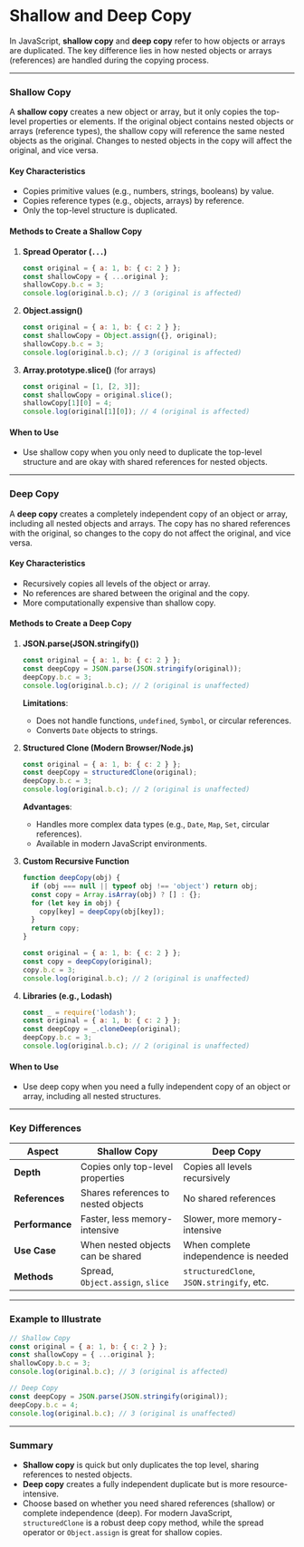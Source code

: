 # Shallow and Deep Copy

In JavaScript, **shallow copy** and **deep copy** refer to how objects or arrays are duplicated. The key difference lies in how nested objects or arrays (references) are handled during the copying process.

---

### **Shallow Copy**
A **shallow copy** creates a new object or array, but it only copies the top-level properties or elements. If the original object contains nested objects or arrays (reference types), the shallow copy will reference the same nested objects as the original. Changes to nested objects in the copy will affect the original, and vice versa.

#### **Key Characteristics**
- Copies primitive values (e.g., numbers, strings, booleans) by value.
- Copies reference types (e.g., objects, arrays) by reference.
- Only the top-level structure is duplicated.

#### **Methods to Create a Shallow Copy**
1. **Spread Operator (`...`)**
   ```javascript
   const original = { a: 1, b: { c: 2 } };
   const shallowCopy = { ...original };
   shallowCopy.b.c = 3;
   console.log(original.b.c); // 3 (original is affected)
   ```

2. **Object.assign()**
   ```javascript
   const original = { a: 1, b: { c: 2 } };
   const shallowCopy = Object.assign({}, original);
   shallowCopy.b.c = 3;
   console.log(original.b.c); // 3 (original is affected)
   ```

3. **Array.prototype.slice()** (for arrays)
   ```javascript
   const original = [1, [2, 3]];
   const shallowCopy = original.slice();
   shallowCopy[1][0] = 4;
   console.log(original[1][0]); // 4 (original is affected)
   ```

#### **When to Use**
- Use shallow copy when you only need to duplicate the top-level structure and are okay with shared references for nested objects.

---

### **Deep Copy**
A **deep copy** creates a completely independent copy of an object or array, including all nested objects and arrays. The copy has no shared references with the original, so changes to the copy do not affect the original, and vice versa.

#### **Key Characteristics**
- Recursively copies all levels of the object or array.
- No references are shared between the original and the copy.
- More computationally expensive than shallow copy.

#### **Methods to Create a Deep Copy**
1. **JSON.parse(JSON.stringify())**
   ```javascript
   const original = { a: 1, b: { c: 2 } };
   const deepCopy = JSON.parse(JSON.stringify(original));
   deepCopy.b.c = 3;
   console.log(original.b.c); // 2 (original is unaffected)
   ```
   **Limitations**:
   - Does not handle functions, `undefined`, `Symbol`, or circular references.
   - Converts `Date` objects to strings.

2. **Structured Clone (Modern Browser/Node.js)**
   ```javascript
   const original = { a: 1, b: { c: 2 } };
   const deepCopy = structuredClone(original);
   deepCopy.b.c = 3;
   console.log(original.b.c); // 2 (original is unaffected)
   ```
   **Advantages**:
   - Handles more complex data types (e.g., `Date`, `Map`, `Set`, circular references).
   - Available in modern JavaScript environments.

3. **Custom Recursive Function**
   ```javascript
   function deepCopy(obj) {
     if (obj === null || typeof obj !== 'object') return obj;
     const copy = Array.isArray(obj) ? [] : {};
     for (let key in obj) {
       copy[key] = deepCopy(obj[key]);
     }
     return copy;
   }

   const original = { a: 1, b: { c: 2 } };
   const copy = deepCopy(original);
   copy.b.c = 3;
   console.log(original.b.c); // 2 (original is unaffected)
   ```

4. **Libraries (e.g., Lodash)**
   ```javascript
   const _ = require('lodash');
   const original = { a: 1, b: { c: 2 } };
   const deepCopy = _.cloneDeep(original);
   deepCopy.b.c = 3;
   console.log(original.b.c); // 2 (original is unaffected)
   ```

#### **When to Use**
- Use deep copy when you need a fully independent copy of an object or array, including all nested structures.

---

### **Key Differences**

| **Aspect**             | **Shallow Copy**                          | **Deep Copy**                            |
|------------------------|-------------------------------------------|------------------------------------------|
| **Depth**              | Copies only top-level properties          | Copies all levels recursively            |
| **References**         | Shares references to nested objects       | No shared references                     |
| **Performance**        | Faster, less memory-intensive             | Slower, more memory-intensive            |
| **Use Case**           | When nested objects can be shared         | When complete independence is needed     |
| **Methods**            | Spread, `Object.assign`, `slice`          | `structuredClone`, `JSON.stringify`, etc.|

---

### **Example to Illustrate**
```javascript
// Shallow Copy
const original = { a: 1, b: { c: 2 } };
const shallowCopy = { ...original };
shallowCopy.b.c = 3;
console.log(original.b.c); // 3 (original is affected)

// Deep Copy
const deepCopy = JSON.parse(JSON.stringify(original));
deepCopy.b.c = 4;
console.log(original.b.c); // 3 (original is unaffected)
```

---

### **Summary**
- **Shallow copy** is quick but only duplicates the top level, sharing references to nested objects.
- **Deep copy** creates a fully independent duplicate but is more resource-intensive.
- Choose based on whether you need shared references (shallow) or complete independence (deep). For modern JavaScript, `structuredClone` is a robust deep copy method, while the spread operator or `Object.assign` is great for shallow copies.